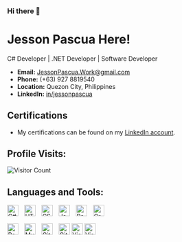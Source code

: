 ### Hi there 👋

# Jesson Pascua Here!
C# Developer | .NET Developer | Software Developer

- **Email:** JessonPascua.Work@gmail.com
- **Phone:** (+63) 927 8819540
- **Location:** Quezon City, Philippines
- **LinkedIn:** [in/jessonpascua](https://www.linkedin.com/in/jessonpascua)

## Certifications
- My certifications can be found on my [LinkedIn account](https://www.linkedin.com/in/jessonpascua).


## Profile Visits:

![Visitor Count](https://profile-counter.glitch.me/{JessonPascua}/count.svg)


## Languages and Tools:
<p align="left">
<img alt="C#" width="26px" src="https://devicons.railway.app/i/csharp.svg" style="padding-right:10px;" title="C#">
<img alt="HTML5" width="26px" src="https://cdn.jsdelivr.net/gh/devicons/devicon/icons/html5/html5-original.svg" style="padding-right:10px;" title="HTML5">
<img alt="CSS3" width="26px" src="https://cdn.jsdelivr.net/gh/devicons/devicon/icons/css3/css3-original.svg" style="padding-right:10px;" title="CSS3">
<img alt="JavaScript" width="26px" src="https://cdn.jsdelivr.net/gh/devicons/devicon/icons/javascript/javascript-original.svg" style="padding-right:10px;" title="JavaScript">
<img alt="React" width="26px" src="https://cdn.jsdelivr.net/gh/devicons/devicon/icons/react/react-original.svg" style="padding-right:10px;" title="React">
<img alt="GraphQL" width="26px" src="https://cdn.jsdelivr.net/gh/devicons/devicon/icons/graphql/graphql-plain.svg" style="padding-right:10px;" title="GraphQL">
</p>

<p align="left" style="padding-right:10px;">
<img alt="PostgreSQL" width="26px" title="PostgreSQL" src="https://devicons.railway.app/i/postgresql.svg" style="padding-right:10px;" />
<img alt="MySQL" width="26px" title="MySQL" src="https://cdn.jsdelivr.net/gh/devicons/devicon/icons/mysql/mysql-original.svg" style="padding-right:10px;" />
<img alt="Git" width="26px" title="Git" src="https://cdn.jsdelivr.net/gh/devicons/devicon/icons/git/git-original.svg" style="padding-right:10px;" />
<img alt="GitHub" width="26px" title="GitHub" src="https://user-images.githubusercontent.com/3369400/139447912-e0f43f33-6d9f-45f8-be46-2df5bbc91289.png" />
<img alt="Visual Studio 2022" width="26px" title="Visual Studio 2022" src="https://cdn.jsdelivr.net/gh/devicons/devicon/icons/visualstudio/visualstudio-plain.svg"/>
<img alt="Visual Studio Code" width="26px" title="Visual Studio Code" src="https://cdn.jsdelivr.net/gh/devicons/devicon/icons/vscode/vscode-original.svg" />
</p>




<!--
**JessonPascua/JessonPascua** is a ✨ _special_ ✨ repository because its `README.md` (this file) appears on your GitHub profile.

Here are some ideas to get you started:

- 🔭 I’m currently working on ...
- 🌱 I’m currently learning ...
- 👯 I’m looking to collaborate on ...
- 🤔 I’m looking for help with ...
- 💬 Ask me about ...
- 📫 How to reach me: ...
- 😄 Pronouns: ...
- ⚡ Fun fact: ...
-->
